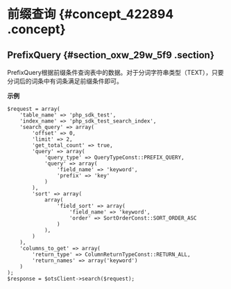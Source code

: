 # 前缀查询 {#concept_422894 .concept}

## PrefixQuery {#section_oxw_29w_5f9 .section}

PrefixQuery根据前缀条件查询表中的数据。对于分词字符串类型（TEXT），只要分词后的词条中有词条满足前缀条件即可。

 **示例** 

``` {#codeblock_pne_1lb_b3n}
$request = array(
    'table_name' => 'php_sdk_test',
    'index_name' => 'php_sdk_test_search_index',
    'search_query' => array(
        'offset' => 0,
        'limit' => 2,
        'get_total_count' => true,
        'query' => array(
            'query_type' => QueryTypeConst::PREFIX_QUERY,
            'query' => array(
                'field_name' => 'keyword',
                'prefix' => 'key'
            )
        ),
        'sort' => array(
            array(
                'field_sort' => array(
                    'field_name' => 'keyword',
                    'order' => SortOrderConst::SORT_ORDER_ASC
                )
            ),
        )
    ),
    'columns_to_get' => array(
        'return_type' => ColumnReturnTypeConst::RETURN_ALL,
        'return_names' => array('keyword')
    )
);
$response = $otsClient->search($request);
```

